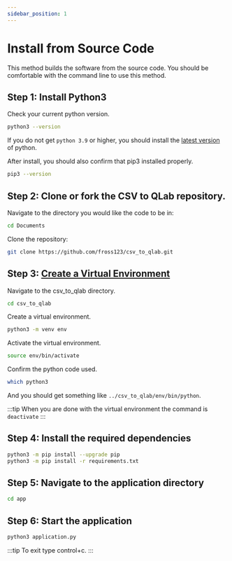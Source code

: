 ```yaml
---
sidebar_position: 1
---
```


# Install from Source Code

This method builds the software from the source code. You should be comfortable with the command line to use this method.


## Step 1: Install Python3
Check your current python version.
```bash
python3 --version
```

If you do not get ```python 3.9``` or higher, you should install the [latest version](https://www.python.org/downloads/) of python.

After install, you should also confirm that pip3 installed properly.

```bash
pip3 --version
```


## Step 2: Clone or fork the CSV to QLab repository.

Navigate to the directory you would like the code to be in:
```bash
cd Documents
```

Clone the repository:
```bash
git clone https://github.com/fross123/csv_to_qlab.git
```


## Step 3: [Create a Virtual Environment](https://packaging.python.org/guides/installing-using-pip-and-virtual-environments/#creating-a-virtual-environment)

Navigate to the csv_to_qlab directory.
```bash
cd csv_to_qlab
```

Create a virtual environment.
```bash
python3 -m venv env
```

Activate the virtual environment.
```bash
source env/bin/activate
```

Confirm the python code used.
```bash
which python3
```

And you should get something like ```../csv_to_qlab/env/bin/python```.

:::tip
When you are done with the virtual environment the command is ```deactivate```
:::


## Step 4: Install the required dependencies
```bash
python3 -m pip install --upgrade pip
python3 -m pip install -r requirements.txt
```

## Step 5: Navigate to the application directory
```bash
cd app
```

## Step 6: Start the application
```bash
python3 application.py
```

:::tip
To exit type control+c.
:::